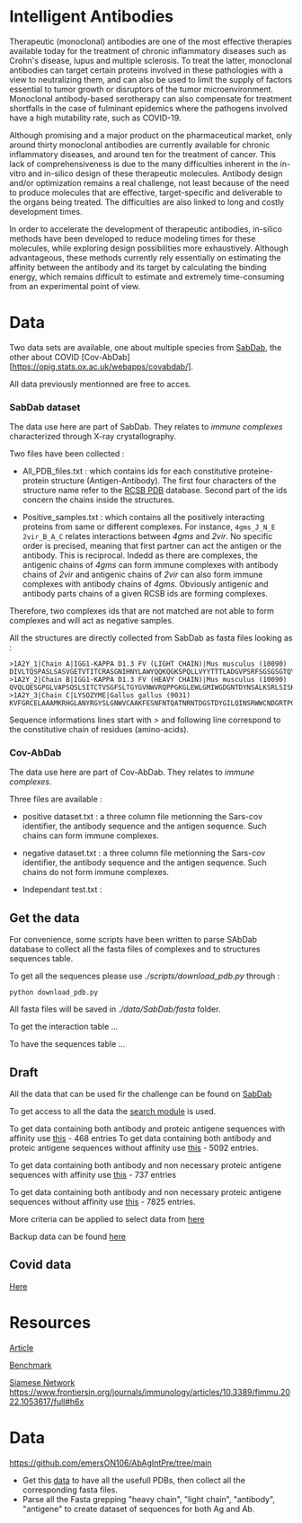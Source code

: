 # Intelligent Antibodies

Therapeutic (monoclonal) antibodies are one of the most effective therapies available today for the treatment of chronic inflammatory diseases such as Crohn's disease, lupus and multiple sclerosis. To treat the latter, monoclonal antibodies can target certain proteins involved in these pathologies with a view to neutralizing them, and can also be used to limit the supply of factors essential to tumor growth or disruptors of the tumor microenvironment. Monoclonal antibody-based serotherapy can also compensate for treatment shortfalls in the case of fulminant epidemics where the pathogens involved have a high mutability rate, such as COVID-19.

Although promising and a major product on the pharmaceutical market, only around thirty monoclonal antibodies are currently available for chronic inflammatory diseases, and around ten for the treatment of cancer. This lack of comprehensiveness is due to the many difficulties inherent in the in-vitro and in-silico design of these therapeutic molecules. Antibody design and/or optimization remains a real challenge, not least because of the need to produce molecules that are effective, target-specific and deliverable to the organs being treated. The difficulties are also linked to long and costly development times.

In order to accelerate the development of therapeutic antibodies, in-silico methods have been developed to reduce modeling times for these molecules, while exploring design possibilities more exhaustively. Although advantageous, these methods currently rely essentially on estimating the affinity between the antibody and its target by calculating the binding energy, which remains difficult to estimate and extremely time-consuming from an experimental point of view.


# Data

Two data sets are available, one about multiple species from [SabDab](https://opig.stats.ox.ac.uk/webapps/sabdab-sabpred/sabdab), the other about COVID [Cov-AbDab] [https://opig.stats.ox.ac.uk/webapps/covabdab/]. 

All data previously mentionned are free to acces. 

### SabDab dataset

The data use here are part of SabDab. They relates to _immune complexes_ characterized through X-ray crystallography. 

Two files have been collected :

- All_PDB_files.txt : which contains ids for each constitutive proteine-protein structure (Antigen-Antibody). The first four characters of the structure name refer to the [RCSB PDB](https://www.rcsb.org/) database. Second part of the ids concern the chains inside the structures. 

- Positive_samples.txt : which contains all the positively interacting proteins from same or different complexes. For instance, ```4gms_J_N_E	2vir_B_A_C``` relates interactions between _4gms_ and _2vir_. No specific order is precised, meaning that first partner can act the antigen or the antibody. This is reciprocal. Indedd as there are complexes, the antigenic chains of _4gms_ can form immune complexes with antibody chains of _2vir_ and antigenic chains of _2vir_ can also form immune complexes with antibody chains of _4gms_. Obviously antigenic and antibody parts chains of a given RCSB ids are forming complexes. 

Therefore, two complexes ids that are not matched are not able to form complexes and will act as negative samples. 

All the structures are directly collected from SabDab as fasta files looking as : 

```
>1A2Y_1|Chain A|IGG1-KAPPA D1.3 FV (LIGHT CHAIN)|Mus musculus (10090)
DIVLTQSPASLSASVGETVTITCRASGNIHNYLAWYQQKQGKSPQLLVYYTTTLADGVPSRFSGSGSGTQYSLKINSLQPEDFGSYYCQHFWSTPRTFGGGTKLEIK
>1A2Y_2|Chain B|IGG1-KAPPA D1.3 FV (HEAVY CHAIN)|Mus musculus (10090)
QVQLQESGPGLVAPSQSLSITCTVSGFSLTGYGVNWVRQPPGKGLEWLGMIWGDGNTDYNSALKSRLSISKDNSKSQVFLKMNSLHTDDTARYYCARERDYRLDYWGQGTTLTVSS
>1A2Y_3|Chain C|LYSOZYME|Gallus gallus (9031)
KVFGRCELAAAMKRHGLANYRGYSLGNWVCAAKFESNFNTQATNRNTDGSTDYGILQINSRWWCNDGRTPGSRNLCNIPCSALLSSDITASVNCAKKIVSDGNGMNAWVAWRNRCKGTDVQAWIRGCRL
```

Sequence informations lines start with _>_ and following line correspond to the constitutive chain of residues (amino-acids). 

### Cov-AbDab

The data use here are part of Cov-AbDab. They relates to _immune complexes_.

Three files are available : 

- positive dataset.txt : a three column file metionning the Sars-cov identifier, the antibody sequence and the antigen sequence. Such chains can form immune complexes.

- negative dataset.txt : a three column file metionning the Sars-cov identifier, the antibody sequence and the antigen sequence. Such chains do not  form immune complexes.

- Independant test.txt  : 


## Get the data

For convenience, some scripts have been written to parse SAbDab database to collect all the fasta files of complexes and to structures sequences table. 

To get all the sequences please use _./scripts/download_pdb.py_ through : 

```
python download_pdb.py
```

All fasta files will be saved in _./data/SabDab/fasta_ folder.

To get the interaction table ...

To have the sequences table ...

## Draft

All the data that can be used fir the challenge can be found on [SabDab](https://opig.stats.ox.ac.uk/webapps/sabdab-sabpred/sabdab)

To get access to all the data the [search module]() is used. 

To get data containing both antibody and proteic antigene sequences with affinity use [this](https://opig.stats.ox.ac.uk/webapps/sabdab-sabpred/sabdab/search/?ABtype=All&method=All&species=All&resolution=&rfactor=&antigen=Protein&ltype=All&constantregion=All&affinity=True&chothiapos=&restype=ALA) - 468 entries
To get data containing both antibody and proteic antigene sequences without affinity use [this](https://opig.stats.ox.ac.uk/webapps/sabdab-sabpred/sabdab/search/?ABtype=All&method=All&species=All&resolution=&rfactor=&antigen=Protein&ltype=All&constantregion=All&affinity=All&chothiapos=&restype=ALA) - 5092 entries.

To get data containing both antibody and non necessary proteic antigene sequences with affinity use [this](https://opig.stats.ox.ac.uk/webapps/sabdab-sabpred/sabdab/search/?ABtype=All&method=All&species=All&resolution=&rfactor=&antigen=All&ltype=All&constantregion=All&affinity=True&chothiapos=&restype=ALA) - 737 entries

To get data containing both antibody and non necessary proteic antigene sequences without affinity use [this](https://opig.stats.ox.ac.uk/webapps/sabdab-sabpred/sabdab/search/?ABtype=All&method=All&species=All&resolution=&rfactor=&antigen=All&ltype=All&constantregion=All&affinity=All&chothiapos=&restype=ALA) - 7825 entries.

More criteria can be applied to select data from [here](https://opig.stats.ox.ac.uk/webapps/sabdab-sabpred/sabdab/search/)




Backup data can be found [here](https://github.com/mit-ll/AlphaSeq_Antibody_Dataset)

## Covid data

[Here](https://opig.stats.ox.ac.uk/webapps/covabdab/)

# Resources

[Article](https://www.sciencedirect.com/science/article/pii/S1093326322002431)


[Benchmark](https://github.com/piercelab/antibody_benchmark)


[Siamese Network](https://github.com/emersON106/AbAgIntPre)
https://www.frontiersin.org/journals/immunology/articles/10.3389/fimmu.2022.1053617/full#h6x

# Data
https://github.com/emersON106/AbAgIntPre/tree/main

 - Get this [data](https://github.com/emersON106/AbAgIntPre/tree/main/SAbDab) to have all the usefull PDBs, then collect all the corresponding fasta files.
 - Parse all the Fasta grepping "heavy chain", "light chain", "antibody", "antigene" to create dataset of sequences for both Ag and Ab.
